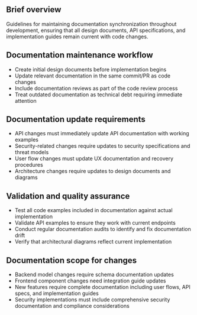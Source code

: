 ## Brief overview

Guidelines for maintaining documentation synchronization throughout development, ensuring that all design documents, API specifications, and implementation guides remain current with code changes.

## Documentation maintenance workflow

- Create initial design documents before implementation begins
- Update relevant documentation in the same commit/PR as code changes
- Include documentation reviews as part of the code review process
- Treat outdated documentation as technical debt requiring immediate attention

## Documentation update requirements

- API changes must immediately update API documentation with working examples
- Security-related changes require updates to security specifications and threat models
- User flow changes must update UX documentation and recovery procedures
- Architecture changes require updates to design documents and diagrams

## Validation and quality assurance

- Test all code examples included in documentation against actual implementation
- Validate API examples to ensure they work with current endpoints
- Conduct regular documentation audits to identify and fix documentation drift
- Verify that architectural diagrams reflect current implementation

## Documentation scope for changes

- Backend model changes require schema documentation updates
- Frontend component changes need integration guide updates
- New features require complete documentation including user flows, API specs, and implementation guides
- Security implementations must include comprehensive security documentation and compliance considerations
